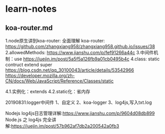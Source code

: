 # learn-notes
## koa-router.md
1.node原生讲到koa-router:
全面理解 koa-router: https://github.com/zhangxiang958/zhangxiang958.github.io/issues/38
2.allowedMethods:
https://www.jianshu.com/p/fef91266a44c
3.中间件机制：use
https://juejin.im/post/5a5f5a126fb9a01cb0495b4c
4.class: static contruct extend super
https://blog.csdn.net/qq_30100043/article/details/53542966
https://developer.mozilla.org/zh-CN/docs/Web/JavaScript/Reference/Classes/static

4.1.实例化：extends
4.2.static化：省内存

20190831:logger中间件
1、自定义
2、koa-logger
3、log4js,写入txt.log

Nodejs log4js日志管理详解:https://www.jianshu.com/p/9604d08db899
Node.js 之 log4js 完全讲解:https://juejin.im/post/57b962af7db2a200542a0fb3


